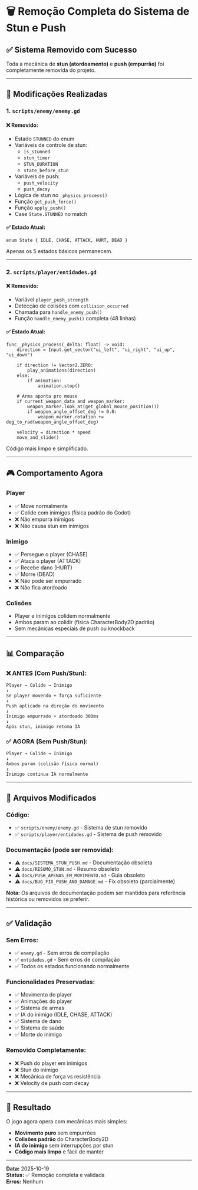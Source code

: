 # 🗑️ Remoção Completa do Sistema de Stun e Push

## ✅ Sistema Removido com Sucesso

Toda a mecânica de **stun (atordoamento)** e **push (empurrão)** foi completamente removida do projeto.

---

## 🔧 Modificações Realizadas

### 1. **`scripts/enemy/enemy.gd`**

#### ❌ Removido:
- Estado `STUNNED` do enum
- Variáveis de controle de stun:
  - `is_stunned`
  - `stun_timer`
  - `STUN_DURATION`
  - `state_before_stun`
- Variáveis de push:
  - `push_velocity`
  - `push_decay`
- Lógica de stun no `_physics_process()`
- Função `get_push_force()`
- Função `apply_push()`
- Case `State.STUNNED` no match

#### ✅ Estado Atual:
```gdscript
enum State { IDLE, CHASE, ATTACK, HURT, DEAD }
```

Apenas os 5 estados básicos permanecem.

---

### 2. **`scripts/player/entidades.gd`**

#### ❌ Removido:
- Variável `player_push_strength`
- Detecção de colisões com `collision_occurred`
- Chamada para `handle_enemy_push()`
- Função `handle_enemy_push()` completa (48 linhas)

#### ✅ Estado Atual:
```gdscript
func _physics_process(_delta: float) -> void:
    direction = Input.get_vector("ui_left", "ui_right", "ui_up", "ui_down")
    
    if direction != Vector2.ZERO:
        play_animations(direction)
    else:
        if animation:
            animation.stop()
    
    # Arma aponta pro mouse
    if current_weapon_data and weapon_marker:
        weapon_marker.look_at(get_global_mouse_position())
        if weapon_angle_offset_deg != 0.0:
            weapon_marker.rotation += deg_to_rad(weapon_angle_offset_deg)
    
    velocity = direction * speed
    move_and_slide()
```

Código mais limpo e simplificado.

---

## 🎮 Comportamento Agora

### Player
- ✅ Move normalmente
- ✅ Colide com inimigos (física padrão do Godot)
- ❌ Não empurra inimigos
- ❌ Não causa stun em inimigos

### Inimigo
- ✅ Persegue o player (CHASE)
- ✅ Ataca o player (ATTACK)
- ✅ Recebe dano (HURT)
- ✅ Morre (DEAD)
- ❌ Não pode ser empurrado
- ❌ Não fica atordoado

### Colisões
- Player e inimigos colidem normalmente
- Ambos param ao colidir (física CharacterBody2D padrão)
- Sem mecânicas especiais de push ou knockback

---

## 📊 Comparação

### ❌ ANTES (Com Push/Stun):
```
Player → Colide → Inimigo
↓
Se player movendo + força suficiente
↓
Push aplicado na direção do movimento
↓
Inimigo empurrado + atordoado 300ms
↓
Após stun, inimigo retoma IA
```

### ✅ AGORA (Sem Push/Stun):
```
Player → Colide → Inimigo
↓
Ambos param (colisão física normal)
↓
Inimigo continua IA normalmente
```

---

## 📁 Arquivos Modificados

### Código:
- ✅ `scripts/enemy/enemy.gd` - Sistema de stun removido
- ✅ `scripts/player/entidades.gd` - Sistema de push removido

### Documentação (pode ser removida):
- ⚠️ `docs/SISTEMA_STUN_PUSH.md` - Documentação obsoleta
- ⚠️ `docs/RESUMO_STUN.md` - Resumo obsoleto
- ⚠️ `docs/PUSH_APENAS_EM_MOVIMENTO.md` - Guia obsoleto
- ⚠️ `docs/BUG_FIX_PUSH_AND_DAMAGE.md` - Fix obsoleto (parcialmente)

**Nota:** Os arquivos de documentação podem ser mantidos para referência histórica ou removidos se preferir.

---

## ✅ Validação

### Sem Erros:
- ✅ `enemy.gd` - Sem erros de compilação
- ✅ `entidades.gd` - Sem erros de compilação
- ✅ Todos os estados funcionando normalmente

### Funcionalidades Preservadas:
- ✅ Movimento do player
- ✅ Animações do player
- ✅ Sistema de armas
- ✅ IA do inimigo (IDLE, CHASE, ATTACK)
- ✅ Sistema de dano
- ✅ Sistema de saúde
- ✅ Morte do inimigo

### Removido Completamente:
- ❌ Push do player em inimigos
- ❌ Stun do inimigo
- ❌ Mecânica de força vs resistência
- ❌ Velocity de push com decay

---

## 🎯 Resultado

O jogo agora opera com mecânicas mais simples:
- **Movimento puro** sem empurrões
- **Colisões padrão** do CharacterBody2D
- **IA do inimigo** sem interrupções por stun
- **Código mais limpo** e fácil de manter

---

**Data:** 2025-10-19  
**Status:** ✅ Remoção completa e validada  
**Erros:** Nenhum
